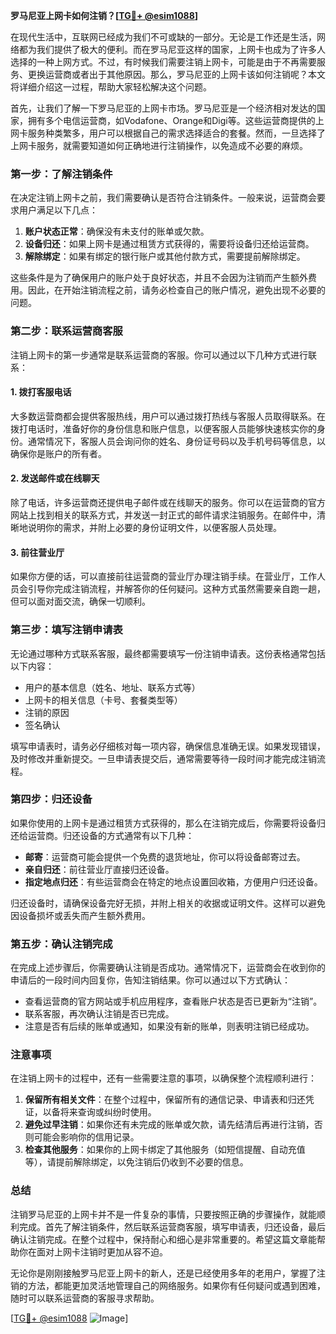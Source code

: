 **罗马尼亚上网卡如何注销？[[TG💪+ @esim1088](https://t.me/s/esim1088)]**

在现代生活中，互联网已经成为我们不可或缺的一部分。无论是工作还是生活，网络都为我们提供了极大的便利。而在罗马尼亚这样的国家，上网卡也成为了许多人选择的一种上网方式。不过，有时候我们需要注销上网卡，可能是由于不再需要服务、更换运营商或者出于其他原因。那么，罗马尼亚的上网卡该如何注销呢？本文将详细介绍这一过程，帮助大家轻松解决这个问题。

首先，让我们了解一下罗马尼亚的上网卡市场。罗马尼亚是一个经济相对发达的国家，拥有多个电信运营商，如Vodafone、Orange和Digi等。这些运营商提供的上网卡服务种类繁多，用户可以根据自己的需求选择适合的套餐。然而，一旦选择了上网卡服务，就需要知道如何正确地进行注销操作，以免造成不必要的麻烦。

### **第一步：了解注销条件**
在决定注销上网卡之前，我们需要确认是否符合注销条件。一般来说，运营商会要求用户满足以下几点：
1. **账户状态正常**：确保没有未支付的账单或欠款。
2. **设备归还**：如果上网卡是通过租赁方式获得的，需要将设备归还给运营商。
3. **解除绑定**：如果有绑定的银行账户或其他付款方式，需要提前解除绑定。

这些条件是为了确保用户的账户处于良好状态，并且不会因为注销而产生额外费用。因此，在开始注销流程之前，请务必检查自己的账户情况，避免出现不必要的问题。

### **第二步：联系运营商客服**
注销上网卡的第一步通常是联系运营商的客服。你可以通过以下几种方式进行联系：

#### **1. 拨打客服电话**
大多数运营商都会提供客服热线，用户可以通过拨打热线与客服人员取得联系。在拨打电话时，准备好你的身份信息和账户信息，以便客服人员能够快速核实你的身份。通常情况下，客服人员会询问你的姓名、身份证号码以及手机号码等信息，以确保你是账户的所有者。

#### **2. 发送邮件或在线聊天**
除了电话，许多运营商还提供电子邮件或在线聊天的服务。你可以在运营商的官方网站上找到相关的联系方式，并发送一封正式的邮件请求注销服务。在邮件中，清晰地说明你的需求，并附上必要的身份证明文件，以便客服人员处理。

#### **3. 前往营业厅**
如果你方便的话，可以直接前往运营商的营业厅办理注销手续。在营业厅，工作人员会引导你完成注销流程，并解答你的任何疑问。这种方式虽然需要亲自跑一趟，但可以面对面交流，确保一切顺利。

### **第三步：填写注销申请表**
无论通过哪种方式联系客服，最终都需要填写一份注销申请表。这份表格通常包括以下内容：
- 用户的基本信息（姓名、地址、联系方式等）
- 上网卡的相关信息（卡号、套餐类型等）
- 注销的原因
- 签名确认

填写申请表时，请务必仔细核对每一项内容，确保信息准确无误。如果发现错误，及时修改并重新提交。一旦申请表提交后，通常需要等待一段时间才能完成注销流程。

### **第四步：归还设备**
如果你使用的上网卡是通过租赁方式获得的，那么在注销完成后，你需要将设备归还给运营商。归还设备的方式通常有以下几种：
- **邮寄**：运营商可能会提供一个免费的退货地址，你可以将设备邮寄过去。
- **亲自归还**：前往营业厅直接归还设备。
- **指定地点归还**：有些运营商会在特定的地点设置回收箱，方便用户归还设备。

归还设备时，请确保设备完好无损，并附上相关的收据或证明文件。这样可以避免因设备损坏或丢失而产生额外费用。

### **第五步：确认注销完成**
在完成上述步骤后，你需要确认注销是否成功。通常情况下，运营商会在收到你的申请后的一段时间内回复你，告知注销结果。你可以通过以下方式确认：
- 查看运营商的官方网站或手机应用程序，查看账户状态是否已更新为“注销”。
- 联系客服，再次确认注销是否已完成。
- 注意是否有后续的账单或通知，如果没有新的账单，则表明注销已经成功。

### **注意事项**
在注销上网卡的过程中，还有一些需要注意的事项，以确保整个流程顺利进行：
1. **保留所有相关文件**：在整个过程中，保留所有的通信记录、申请表和归还凭证，以备将来查询或纠纷时使用。
2. **避免过早注销**：如果你还有未完成的账单或欠款，请先结清后再进行注销，否则可能会影响你的信用记录。
3. **检查其他服务**：如果你的上网卡绑定了其他服务（如短信提醒、自动充值等），请提前解除绑定，以免注销后仍收到不必要的信息。

### **总结**
注销罗马尼亚的上网卡并不是一件复杂的事情，只要按照正确的步骤操作，就能顺利完成。首先了解注销条件，然后联系运营商客服，填写申请表，归还设备，最后确认注销完成。在整个过程中，保持耐心和细心是非常重要的。希望这篇文章能帮助你在面对上网卡注销时更加从容不迫。

无论你是刚刚接触罗马尼亚上网卡的新人，还是已经使用多年的老用户，掌握了注销的方法，都能更加灵活地管理自己的网络服务。如果你有任何疑问或遇到困难，随时可以联系运营商的客服寻求帮助。

[[TG💪+ @esim1088](https://t.me/s/esim1088) ![Image](https://i.postimg.cc/4NQfJmqS/Snipaste-2025-05-13-00-14-12.png)]